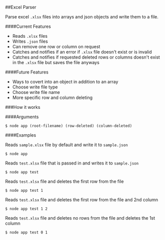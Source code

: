 ##Excel Parser

Parse excel `.xlsx` files into arrays and json objects and write them to a file.

####Current Features

* Reads `.xlsx` files
* Writes `.json` files
* Can remove one row or column on request
* Catches and notifies if an error if `.xlsx` file doesn't exist or is invalid
* Catches and notifies if requested deleted rows or columns doesn't exist in the `.xlsx` file but saves the file anyways

####Future Features

* Ways to covert into an object in addition to an array
* Choose write file type
* Choose write file name
* More specific row and column deleting


###How it works

####Arguments

```
$ node app (root-filename) (row-deleted) (column-deleted)

```

####Examples

Reads `sample.xlsx` file by default and write it to `sample.json`

```
$ node app

```
Reads `test.xlsx` file that is passed in and writes it to `sample.json`

```
$ node app test

```
Reads `test.xlsx` file and deletes the first row from the file

```
$ node app test 1

```
Reads `test.xlsx` file and deletes the first row from the file and 2nd column

```
$ node app test 1 2

```
Reads `test.xlsx` file and deletes no rows from the file and deletes the 1st column

```
$ node app test 0 1

```

